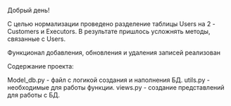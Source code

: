 Добрый день!

С целью нормализации проведено разделение таблицы Users на 2 - Customers и Executors. 
В результате пришлось усложнять методы, связанные с Users.

Функционал добавления, обновления и удаления записей реализован

Содержание проекта:

Model_db.py - файл с логикой создания и наполнения БД.
utils.py - необходимые для работы функции.
views.py - создание представлений для работы с БД.
